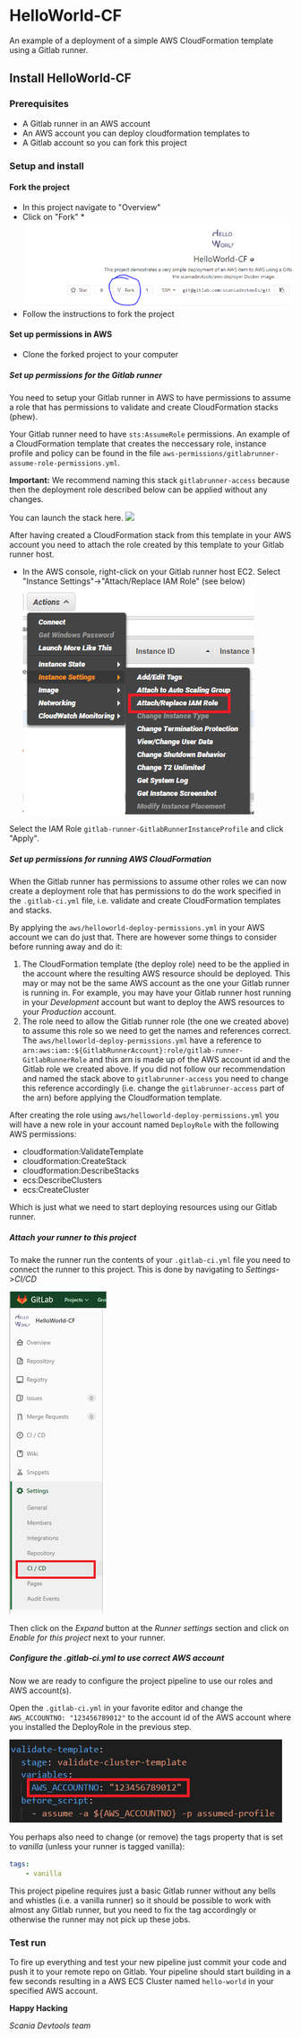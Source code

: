 HelloWorld-CF
==============

An example of a deployment of a simple AWS CloudFormation template using a Gitlab runner.

## Install HelloWorld-CF
### Prerequisites
* A Gitlab runner in an AWS account
* An AWS account you can deploy cloudformation templates to
* A Gitlab account so you can fork this project

### Setup and install

#### Fork the project
* In this project navigate to "Overview"
* Click on "Fork"
*![](images/install-fork.PNG)
* Follow the instructions to fork the project

#### Set up permissions in AWS

* Clone the forked project to your computer

##### Set up permissions for the Gitlab runner

You need to setup your Gitlab runner in AWS to have permissions to assume a role that has permissions to validate and create CloudFormation stacks (phew).

Your Gitlab runner need to have ``sts:AssumeRole`` permissions. An example of a CloudFormation template that creates the neccessary role, instance profile and policy can be found in the file ``aws-permissions/gitlabrunner-assume-role-permissions.yml``.

__Important:__ We recommend naming this stack `gitlabrunner-access` because then the deployment role described below can be applied without any changes.

You can launch the stack here. <a href="https://console.aws.amazon.com/cloudformation/home#/stacks/new?stackName=gitlabrunner-access&amp;templateURL=https://s3-eu-west-1.amazonaws.com/scaniadevtools-aws-templates/helloworld-deploy-permissions.yml" target="_blank"><img src="https://cdn.rawgit.com/buildkite/cloudformation-launch-stack-button-svg/master/launch-stack.svg"></a>

After having created a CloudFormation stack from this template in your AWS account you need to attach the role created by this template to your Gitlab runner host.

* In the AWS console, right-click on your Gitlab runner host EC2. Select "Instance Settings"->"Attach/Replace IAM Role" (see below)
![](images/attach-gitlab-runner-role.PNG)

Select the IAM Role ``gitlab-runner-GitlabRunnerInstanceProfile`` and click "Apply".

##### Set up permissions for running AWS CloudFormation 
When the Gitlab runner has permissions to assume other roles we can now create a deployment role that has permissions to do the work specified in the `.gitlab-ci.yml` file, i.e. validate and create CloudFormation templates and stacks.

By applying the `aws/helloworld-deploy-permissions.yml` in your AWS account we can do just that. There are however some things to consider before running away and do it:

1. The CloudFormation template (the deploy role) need to be the applied in the account where the resulting AWS resource should be deployed. This may or may not be  the same AWS account as the one your Gitlab runner is running in. For example, you may have your Gitlab runner host running in your *Development* account but want to deploy the AWS resources to your *Production* account. 
2. The role need to allow the Gitlab runner role (the one we created above) to assume this role so we need to get the names and references correct.
The `aws/helloworld-deploy-permissions.yml` have a reference to ``arn:aws:iam::${GitlabRunnerAccount}:role/gitlab-runner-GitlabRunnerRole`` and this arn is made up of the AWS account id and the Gitlab role we created above. If you did not follow our recommendation and named the stack above to `gitlabrunner-access` you need to change this reference accordingly (i.e. change the ``gitlabrunner-access`` part of the arn) before applying the Cloudformation template.

After creating the role using `aws/helloworld-deploy-permissions.yml` you will have a new role in your account named ``DeployRole`` with the following AWS permissions:

* cloudformation:ValidateTemplate
* cloudformation:CreateStack
* cloudformation:DescribeStacks
* ecs:DescribeClusters
* ecs:CreateCluster

Which is just what we need to start deploying resources using our Gitlab runner.


##### Attach your runner to this project
To make the runner run the contents of your `.gitlab-ci.yml` file you need to connect the runner to this project. This is done by navigating to *Settings*->*CI/CD*

![](images/runner-settings.PNG)

Then click on the *Expand* button at the *Runner settings* section and click on *Enable for this project* next to your runner.

##### Configure the .gitlab-ci.yml to use correct AWS account
Now we are ready to configure the project pipeline to use our roles and AWS account(s).

Open the ``.gitlab-ci.yml`` in your favorite editor and change the ``AWS_ACCOUNTNO: "123456789012"`` to the account id of the AWS account where you installed the DeployRole in the previous step.

![](images/configure-gitlab-ci.PNG)

You perhaps also need to change (or remove) the tags property that is set to *vanilla* (unless your runner is tagged vanilla):
```yml
tags:
    - vanilla
```
This project pipeline requires just a basic Gitlab runner without any bells and whistles (i.e. a vanilla runner) so it should be possible to work with almost any Gitlab runner, but you need to fix the tag accordingly or otherwise the runner may not pick up these jobs.

### Test run
To fire up everything and test your new pipeline just commit your code and push it to your remote repo on Gitlab. Your pipeline should start building in a few seconds resulting in a AWS ECS Cluster named ``hello-world`` in your specified AWS account. 

__Happy Hacking__

*Scania Devtools team*










